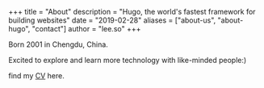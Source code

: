 +++
title = "About"
description = "Hugo, the world's fastest framework for building websites"
date = "2019-02-28"
aliases = ["about-us", "about-hugo", "contact"]
author = "lee.so"
+++

Born 2001 in Chengdu, China. 

Excited to explore and learn more technology with like-minded people:)

find my [CV](https://drive.google.com/file/d/1yk7a7AeI4blS2GXaVHhXjJM6mUQpHU2l/view?usp=drive_link) here.